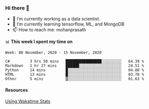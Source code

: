 ### Hi there 👋

- 🔭 I’m currently working as a data scientist.
- 🌱 I’m currently learning tensorflow, ML, and MongoDB
- 📫 How to reach me: mohanprasath

📊 **This week I spent my time on**
<!--START_SECTION:waka-->
```text
Week: 08 November, 2020 - 15 November, 2020

C#         3 hrs 50 mins   ████████████████░░░░░░░░░   64.39 % 
Markdown   1 hr 27 mins    ██████░░░░░░░░░░░░░░░░░░░   24.51 % 
Python     14 mins         █░░░░░░░░░░░░░░░░░░░░░░░░   04.08 % 
HTML       13 mins         █░░░░░░░░░░░░░░░░░░░░░░░░   03.78 % 
Other      5 mins          ▒░░░░░░░░░░░░░░░░░░░░░░░░   01.63 % 
```
<!--END_SECTION:waka-->

#### Resources
[Using Wakatime Stats](https://github.com/marketplace/actions/waka-readme)
